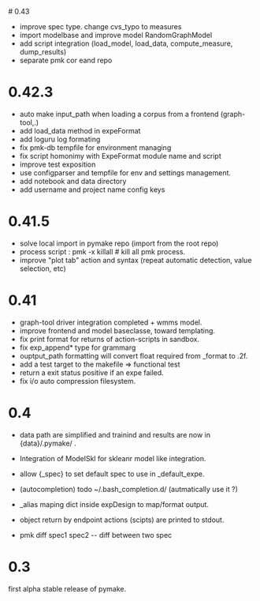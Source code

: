 # 0.43
* improve spec type. change cvs_typo to measures
* import modelbase and improve model RandomGraphModel
* add script integration (load_model, load_data, compute_measure, dump_results)
* separate pmk cor eand repo

#  0.42.3
* auto make input_path when loading a corpus from a frontend (graph-tool,.)
* add load_data method in expeFormat
* add loguru log formating
* fix pmk-db tempfile for environment managing
* fix script homonimy with ExpeFormat module name and script
* improve test exposition
* use configparser and tempfile for env and settings management.
* add notebook and data directory
* add username and project name config keys

# 0.41.5

* solve local import in pymake repo (import from the root repo)
* process script : pmk -x killall # kill all pmk process.
* improve "plot tab" action and syntax (repeat automatic detection, value selection, etc)

# 0.41
* graph-tool driver integration completed + wmms model.
* improve frontend and model baseclasse, toward templating.
* fix print format for returns of action-scripts in sandbox.
* fix exp_append\* type for grammarg
* ouptput_path formatting will convert float required from \_format to .2f.
* add a test target to the makefile => functional test
* return a exit status positive if an expe failed.
* fix i/o auto compression filesystem.

# 0.4

* data path are simplified and trainind and results are now in {data}/.pymake/ .
* Integration of ModelSkl for skleanr model like integration.
* allow {\_spec} to set default spec to use in \_default_expe.

* (autocompletion) todo ~/.bash_completion.d/ (autmatically use it ?)
* \_alias maping dict inside expDesign to map/format output.
* object return by endpoint actions (scipts) are printed to stdout.
* pmk diff spec1 spec2 -- diff between two spec

# 0.3
first alpha stable release of pymake.
